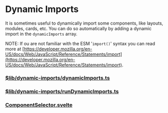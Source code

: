 # Dynamic Imports

It is sometimes useful to dynamically import some components, like layouts, modules, cards, etc. You
can do so automatically by adding a dynamic import in the `dynamicImports` array.

NOTE: If ou are not familiar with the ESM '`import()`' syntax you can read more at
[https://developer.mozilla.org/en-US/docs/Web/JavaScript/Reference/Statements/import](https://developer.mozilla.org/en-US/docs/Web/JavaScript/Reference/Statements/import).

### [$lib/dynamic-imports/dynamicImports.ts](../src/lib/dynamic-imports/dynamicImports.ts)

### [$lib/dynamic-imports/runDynamicImports.ts](../src/lib/dynamic-imports/runDynamicImports.ts)

### [ComponentSelector.svelte](../src/lib/ComponentSelector.svelte)

